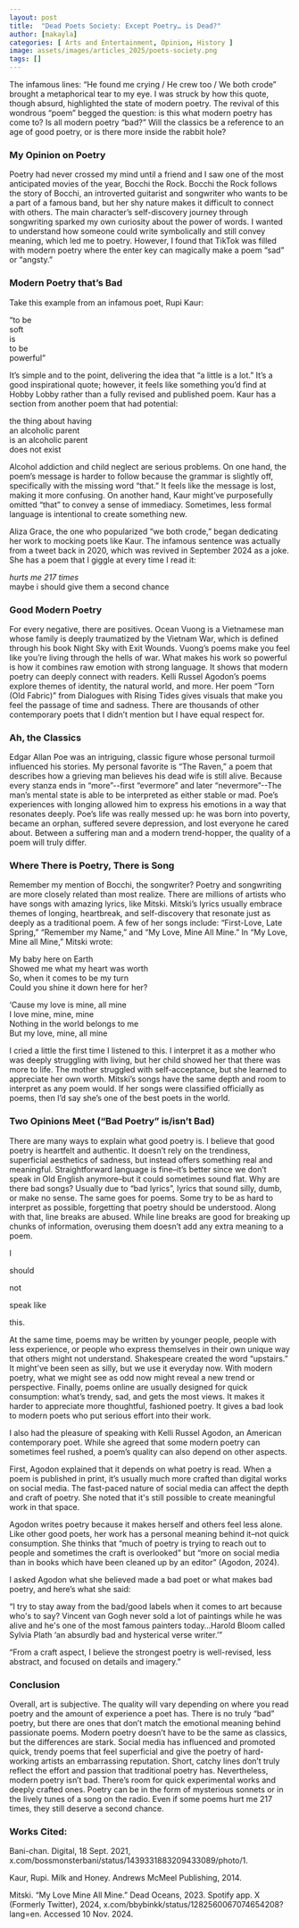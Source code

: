 ```yaml
---
layout: post
title:  "Dead Poets Society: Except Poetry… is Dead?"
author: [makayla]
categories: [ Arts and Entertainment, Opinion, History ]
image: assets/images/articles_2025/poets-society.png
tags: []
---
```


The infamous lines: “He found me crying / He crew too / We both crode” brought a metaphorical tear to my eye. I was struck by how this quote, though absurd, highlighted the state of modern poetry. The revival of this wondrous “poem” begged the question: is this what modern poetry has come to? Is all modern poetry “bad?” Will the classics be a reference to an age of good poetry, or is there more inside the rabbit hole?

### My Opinion on Poetry

Poetry had never crossed my mind until a friend and I saw one of the most anticipated movies of the year, Bocchi the Rock. Bocchi the Rock follows the story of Bocchi, an introverted guitarist and songwriter who wants to be a part of a famous band, but her shy nature makes it difficult to connect with others. The main character’s self-discovery journey through songwriting sparked my own curiosity about the power of words. I wanted to understand how someone could write symbolically and still convey meaning, which led me to poetry. However, I found that TikTok was filled with modern poetry where the enter key can magically make a poem “sad” or “angsty.”

### Modern Poetry that’s Bad
Take this example from an infamous poet, Rupi Kaur:

“to be<br>
soft<br>
is<br>
to be<br>
powerful” 

It’s simple and to the point, delivering the idea that “a little is a lot.” It’s a good inspirational quote; however, it feels like something you’d find at Hobby Lobby rather than a fully revised and published poem. Kaur has a section from another poem that had potential:

the thing about having<br>
an alcoholic parent<br>
is an alcoholic parent<br>
does not exist<br>

Alcohol addiction and child neglect are serious problems. On one hand, the poem’s message is harder to follow because the grammar is slightly off, specifically with the missing word “that.” It feels like the message is lost, making it more confusing. On another hand, Kaur might’ve purposefully omitted “that” to convey a sense of immediacy. Sometimes, less formal language is intentional to create something new.

Aliza Grace, the one who popularized “we both crode,” began dedicating her work to mocking poets like Kaur. The infamous sentence was actually from a tweet back in 2020, which was revived in September 2024 as a joke. She has a poem that I giggle at every time I read it:

*hurts me 217 times*<br>
maybe i should give them a second chance

### Good Modern Poetry

For every negative, there are positives. Ocean Vuong is a Vietnamese man whose family is deeply traumatized by the Vietnam War, which is defined through his book Night Sky with Exit Wounds. Vuong’s poems make you feel like you’re living through the hells of war. What makes his work so powerful is how it combines raw emotion with strong language. It shows that modern poetry can deeply connect with readers. Kelli Russel Agodon’s poems explore themes of identity, the natural world, and more. Her poem “Torn (Old Fabric)” from Dialogues with Rising Tides gives visuals that make you feel the passage of time and sadness. There are thousands of other contemporary poets that I didn’t mention but I have equal respect for.

### Ah, the Classics

Edgar Allan Poe was an intriguing, classic figure whose personal turmoil influenced his stories. My personal favorite is “The Raven,” a poem that describes how a grieving man believes his dead wife is still alive. Because every stanza ends in “more”--first “evermore” and later “nevermore”--The man’s mental state is able to be interpreted as either stable or mad. Poe’s experiences with longing allowed him to express his emotions in a way that resonates deeply. Poe’s life was really messed up: he was born into poverty, became an orphan, suffered severe depression, and lost everyone he cared about. Between a suffering man and a modern trend-hopper, the quality of a poem will truly differ. 

### Where There is Poetry, There is Song

Remember my mention of Bocchi, the songwriter? Poetry and songwriting are more closely related than most realize. There are millions of artists who have songs with amazing lyrics, like Mitski. Mitski’s lyrics usually embrace themes of longing, heartbreak, and self-discovery that resonate just as deeply as a traditional poem. A few of her songs include: “First-Love, Late Spring,” “Remember my Name,” and “My Love, Mine All Mine.” In “My Love, Mine all Mine,” Mitski wrote:  

My baby here on Earth<br>
Showed me what my heart was worth<br>
So, when it comes to be my turn<br>
Could you shine it down here for her?

‘Cause my love is mine, all mine<br>
I love mine, mine, mine<br>
Nothing in the world belongs to me<br>
But my love, mine, all mine

I cried a little the first time I listened to this. I interpret it as a mother who was deeply struggling with living, but her child showed her that there was more to life. The mother struggled with self-acceptance, but she learned to appreciate her own worth. Mitski’s songs have the same depth and room to interpret as any poem would. If her songs were classified officially as poems, then I’d say she’s one of the best poets in the world. 

### Two Opinions Meet (“Bad Poetry” is/isn’t Bad)

There are many ways to explain what good poetry is. I believe that good poetry is heartfelt and authentic. It doesn’t rely on the trendiness, superficial aesthetics of sadness, but instead offers something real and meaningful. Straightforward language is fine–it’s better since we don’t speak in Old English anymore–but it could sometimes sound flat. Why are there bad songs? Usually due to “bad lyrics”, lyrics that sound silly, dumb, or make no sense. The same goes for poems. Some try to be as hard to interpret as possible, forgetting that poetry should be understood. Along with that, line breaks are abused. While line breaks are good for breaking up chunks of information, overusing them doesn’t add any extra meaning to a poem.

I

should

not

speak like

this.

At the same time, poems may be written by younger people, people with less experience, or people who express themselves in their own unique way that others might not understand. Shakespeare created the word “upstairs.” It might've been seen as silly, but we use it everyday now. With modern poetry, what we might see as odd now might reveal a new trend or perspective. Finally, poems online are usually designed for quick consumption: what’s trendy, sad, and gets the most views. It makes it harder to appreciate more thoughtful, fashioned poetry. It gives a bad look to modern poets who put serious effort into their work.

I also had the pleasure of speaking with Kelli Russel Agodon, an American contemporary poet. While she agreed that some modern poetry can sometimes feel rushed, a poem’s quality can also depend on other aspects. 

First, Agodon explained that it depends on what poetry is read. When a poem is published in print, it’s usually much more crafted than digital works on social media. The fast-paced nature of social media can affect the depth and craft of poetry. She noted that it's still possible to create meaningful work in that space. 

Agodon writes poetry because it makes herself and others feel less alone. Like other good poets, her work has a personal meaning behind it–not quick consumption. She thinks that “much of poetry is trying to reach out to people and sometimes the craft is overlooked” but “more on social media than in books which have been cleaned up by an editor” (Agodon, 2024).

I asked Agodon what she believed made a bad poet or what makes bad poetry, and here’s what she said:

“I try to stay away from the bad/good labels when it comes to art because who's to say? Vincent van Gogh never sold a lot of paintings while he was alive and he's one of the most famous painters today…Harold Bloom called Sylvia Plath ‘an absurdly bad and hysterical verse writer.’”

“From a craft aspect, I believe the strongest poetry is well-revised, less abstract, and focused on details and imagery.”

### Conclusion

Overall, art is subjective. The quality will vary depending on where you read poetry and the amount of experience a poet has. There is no truly “bad” poetry, but there are ones that don’t match the emotional meaning behind passionate poems. Modern poetry doesn’t have to be the same as classics, but the differences are stark. Social media has influenced and promoted quick, trendy poems that feel superficial and give the poetry of hard-working artists an embarrassing reputation. Short, catchy lines don’t truly reflect the effort and passion that traditional poetry has. Nevertheless, modern poetry isn’t bad. There’s room for quick experimental works and deeply crafted ones. Poetry can be in the form of mysterious sonnets or in the lively tunes of a song on the radio. Even if some poems hurt me 217 times, they still deserve a second chance. 



### Works Cited:

Bani-chan. Digital, 18 Sept. 2021, 
x.com/bossmonsterbani/status/1439331883209433089/photo/1.

Kaur, Rupi. Milk and Honey. Andrews McMeel Publishing, 2014.

Mitski. “My Love Mine All Mine.” Dead Oceans, 2023. Spotify app.
X (Formerly Twitter), 2024, x.com/bbybinkk/status/1282560067074654208?lang=en. Accessed 
10 Nov. 2024.
